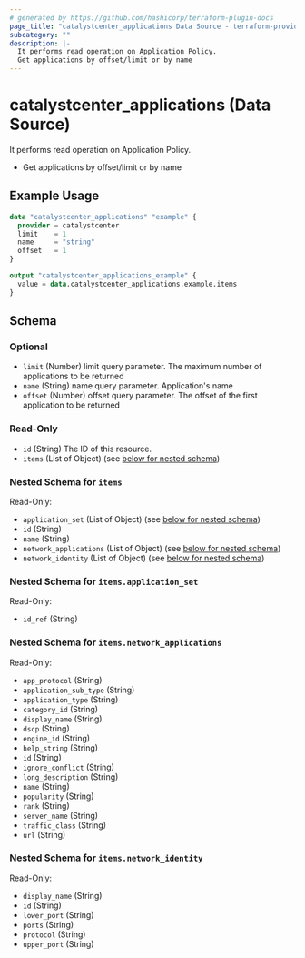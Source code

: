 ```yaml
---
# generated by https://github.com/hashicorp/terraform-plugin-docs
page_title: "catalystcenter_applications Data Source - terraform-provider-catalystcenter"
subcategory: ""
description: |-
  It performs read operation on Application Policy.
  Get applications by offset/limit or by name
---
```


# catalystcenter_applications (Data Source)

It performs read operation on Application Policy.

- Get applications by offset/limit or by name

## Example Usage

```terraform
data "catalystcenter_applications" "example" {
  provider = catalystcenter
  limit    = 1
  name     = "string"
  offset   = 1
}

output "catalystcenter_applications_example" {
  value = data.catalystcenter_applications.example.items
}
```

<!-- schema generated by tfplugindocs -->
## Schema

### Optional

- `limit` (Number) limit query parameter. The maximum number of applications to be returned
- `name` (String) name query parameter. Application's name
- `offset` (Number) offset query parameter. The offset of the first application to be returned

### Read-Only

- `id` (String) The ID of this resource.
- `items` (List of Object) (see [below for nested schema](#nestedatt--items))

<a id="nestedatt--items"></a>
### Nested Schema for `items`

Read-Only:

- `application_set` (List of Object) (see [below for nested schema](#nestedobjatt--items--application_set))
- `id` (String)
- `name` (String)
- `network_applications` (List of Object) (see [below for nested schema](#nestedobjatt--items--network_applications))
- `network_identity` (List of Object) (see [below for nested schema](#nestedobjatt--items--network_identity))

<a id="nestedobjatt--items--application_set"></a>
### Nested Schema for `items.application_set`

Read-Only:

- `id_ref` (String)


<a id="nestedobjatt--items--network_applications"></a>
### Nested Schema for `items.network_applications`

Read-Only:

- `app_protocol` (String)
- `application_sub_type` (String)
- `application_type` (String)
- `category_id` (String)
- `display_name` (String)
- `dscp` (String)
- `engine_id` (String)
- `help_string` (String)
- `id` (String)
- `ignore_conflict` (String)
- `long_description` (String)
- `name` (String)
- `popularity` (String)
- `rank` (String)
- `server_name` (String)
- `traffic_class` (String)
- `url` (String)


<a id="nestedobjatt--items--network_identity"></a>
### Nested Schema for `items.network_identity`

Read-Only:

- `display_name` (String)
- `id` (String)
- `lower_port` (String)
- `ports` (String)
- `protocol` (String)
- `upper_port` (String)
